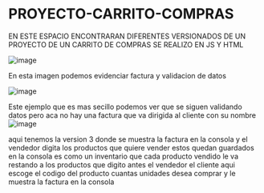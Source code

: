 # PROYECTO-CARRITO-COMPRAS

EN ESTE ESPACIO ENCONTRARAN DIFERENTES VERSIONADOS DE UN PROYECTO DE UN CARRITO DE COMPRAS 
SE REALIZO EN JS Y HTML 

![image](https://user-images.githubusercontent.com/102087226/176332968-969311b7-1b73-44c2-9f84-e295b917b4c8.png)

En esta imagen  podemos evidenciar factura y validacion de datos

![image](https://user-images.githubusercontent.com/102087226/176333224-93e7b524-7277-4f3c-8809-8b8f903211f4.png)

Este ejemplo que es mas secillo podemos ver que se siguen validando datos pero aca no hay una factura que va dirigida al cliente con su nombre 
![image](https://user-images.githubusercontent.com/102087226/176966683-593fe504-c052-49e7-8ceb-b85ed76e7cde.png)

aqui tenemos la version 3 donde se muestra la factura en la consola y el vendedor digita los productos que quiere vender estos quedan guardados en la consola es como un inventario que cada producto vendido le va restando a los productos que digito antes el vendedor 
el cliente aqui escoge el codigo del producto cuantas unidades desea comprar y le muestra la factura en la consola 

